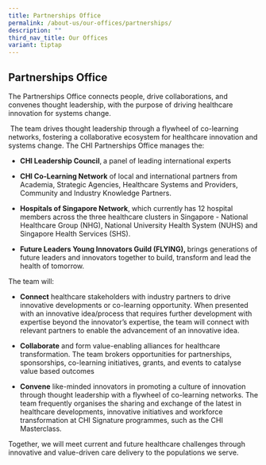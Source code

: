 ```yaml
---
title: Partnerships Office
permalink: /about-us/our-offices/partnerships/
description: ""
third_nav_title: Our Offices
variant: tiptap
---
```

<h2>Partnerships Office</h2>
<p></p>
<p>The Partnerships Office connects people, drive collaborations, and convenes
thought leadership, with the purpose of driving healthcare innovation for
systems change.</p>
<p>&nbsp;The team drives thought leadership through a flywheel of co-learning
networks, fostering a collaborative ecosystem for healthcare innovation
and systems change. The CHI Partnerships Office manages the:</p>
<ul data-tight="true" class="tight">
<li>
<p><strong>CHI Leadership Council</strong>,<strong> </strong>a panel of leading
international experts</p>
</li>
<li>
<p><strong>CHI Co-Learning Network</strong> of local and international partners
from Academia, Strategic Agencies, Healthcare Systems and Providers, Community
and Industry Knowledge Partners.</p>
</li>
<li>
<p><strong>Hospitals of Singapore Network</strong>, which currently<strong> </strong>has
12 hospital members across the three healthcare clusters in Singapore -
National Healthcare Group (NHG), National University Health System (NUHS)
and Singapore Health Services (SHS).&nbsp;</p>
</li>
<li>
<p><strong>Future Leaders Young Innovators Guild (FLYING), </strong>brings
generations of future leaders and innovators together to build, transform
and lead the health of tomorrow.</p>
<p></p>
</li>
</ul>
<p>The team will:</p>
<ul data-tight="true" class="tight">
<li>
<p><strong>Connect</strong>&nbsp;healthcare stakeholders with industry partners
to drive innovative developments or co-learning opportunity. When presented
with an innovative idea/process that requires further development with
expertise beyond the innovator’s expertise, the team will connect with
relevant partners to enable the advancement of an innovative idea.</p>
</li>
<li>
<p><strong>Collaborate</strong>&nbsp;and form value-enabling alliances for
healthcare transformation. The team brokers opportunities for partnerships,
sponsorships, co-learning initiatives, grants, and events to catalyse value
based outcomes</p>
</li>
<li>
<p><strong>Convene</strong>&nbsp;like-minded innovators in promoting a culture
of innovation through thought leadership with a flywheel of co-learning
networks. The team frequently organises the sharing and exchange of the
latest in healthcare developments, innovative initiatives and workforce
transformation at CHI Signature programmes, such as the CHI Masterclass.</p>
</li>
</ul>
<p>Together, we will meet current and future healthcare challenges through
innovative and value-driven care delivery to the populations we serve.&nbsp;</p>
<p></p>